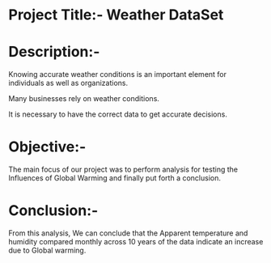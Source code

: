 # Project Title:- Weather DataSet





# Description:-

Knowing accurate weather conditions is an important element for individuals as well as organizations. 

Many businesses rely on weather conditions.

It is necessary to have the correct data to get accurate decisions. 





# Objective:-

The main focus of our project was to perform analysis for testing the Influences of Global Warming and finally put forth a conclusion.





# Conclusion:-

From this analysis, We can conclude that the Apparent temperature and humidity compared monthly across 10 years of the data indicate an increase due to Global warming. 
